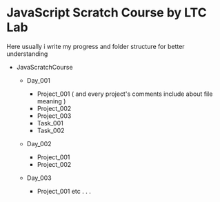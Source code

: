 # JavaScript Scratch Course by LTC Lab

Here usually i write my progress and folder structure for better understanding

- JavaScratchCourse

  - Day_001
    - Project_001 ( and every project's comments include about file meaning )
    - Project_002
    - Project_003
    - Task_001
    - Task_002

  - Day_002
    - Project_001
    - Project_002

  - Day_003
    - Project_001 etc . . .

